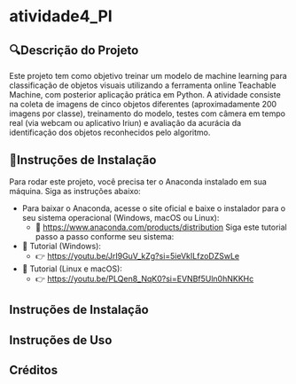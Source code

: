 # atividade4_PI
## 🔍Descrição do Projeto
Este projeto tem como objetivo treinar um modelo de machine learning para classificação de objetos visuais utilizando a ferramenta online Teachable Machine, com posterior aplicação prática em Python. A atividade consiste na coleta de imagens de cinco objetos diferentes (aproximadamente 200 imagens por classe), treinamento do modelo, testes com câmera em tempo real (via webcam ou aplicativo Iriun) e avaliação da acurácia da identificação dos objetos reconhecidos pelo algoritmo.

## 🔧Instruções de Instalação
Para rodar este projeto, você precisa ter o Anaconda instalado em sua máquina. Siga as instruções abaixo:
- Para baixar o Anaconda, acesse o site oficial e baixe o instalador para o seu sistema operacional (Windows, macOS ou Linux):
  - 🔗 https://www.anaconda.com/products/distribution
Siga este tutorial passo a passo conforme seu sistema:
- 📘 Tutorial (Windows):
  - 👉 https://youtu.be/JrI9GuV_kZg?si=5ieVkILfzoDZSwLe 
- 📘 Tutorial (Linux e macOS):
  - 👉 https://youtu.be/PLQen8_NqK0?si=EVNBf5Uln0hNKKHc
## Instruções de Instalação

## Instruções de Uso

## Créditos



